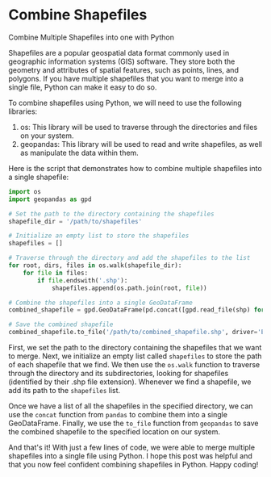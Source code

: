 # Combine Shapefiles
Combine Multiple Shapefiles into one with Python


Shapefiles are a popular geospatial data format commonly used in geographic information systems (GIS) software. They store both the geometry and attributes of spatial features, such as points, lines, and polygons. If you have multiple shapefiles that you want to merge into a single file, Python can make it easy to do so.

To combine shapefiles using Python, we will need to use the following libraries:

1.  os: This library will be used to traverse through the directories and files on your system.
2.  geopandas: This library will be used to read and write shapefiles, as well as manipulate the data within them.

Here is the script that demonstrates how to combine multiple shapefiles into a single shapefile:

```python
import os
import geopandas as gpd

# Set the path to the directory containing the shapefiles
shapefile_dir = '/path/to/shapefiles'

# Initialize an empty list to store the shapefiles
shapefiles = []

# Traverse through the directory and add the shapefiles to the list
for root, dirs, files in os.walk(shapefile_dir):
    for file in files:
        if file.endswith('.shp'):
            shapefiles.append(os.path.join(root, file))

# Combine the shapefiles into a single GeoDataFrame
combined_shapefile = gpd.GeoDataFrame(pd.concat([gpd.read_file(shp) for shp in shapefiles]))

# Save the combined shapefile
combined_shapefile.to_file('/path/to/combined_shapefile.shp', driver='ESRI Shapefile')
```
First, we set the path to the directory containing the shapefiles that we want to merge. Next, we initialize an empty list called `shapefiles` to store the path of each shapefile that we find. We then use the `os.walk` function to traverse through the directory and its subdirectories, looking for shapefiles (identified by their .shp file extension). Whenever we find a shapefile, we add its path to the `shapefiles` list.

Once we have a list of all the shapefiles in the specified directory, we can use the `concat` function from `pandas` to combine them into a single GeoDataFrame. Finally, we use the `to_file` function from `geopandas` to save the combined shapefile to the specified location on our system.

And that's it! With just a few lines of code, we were able to merge multiple shapefiles into a single file using Python. I hope this post was helpful and that you now feel confident combining shapefiles in Python. Happy coding!
